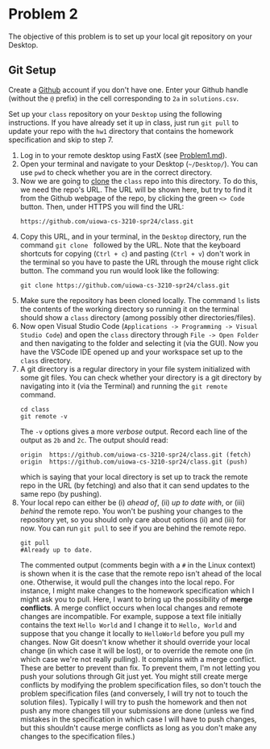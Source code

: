 # Problem 2
The objective of this problem is to set up your local git repository on your Desktop.

## Git Setup
Create a [Github](https:www.github.com) account if you don't have one. Enter your Github handle (without the `@` prefix) 
in the cell corresponding  to `2a` in `solutions.csv`. 

Set up your `class` repository on your `Desktop` using the following instructions. If you have 
already set it up in class, just run `git pull` to update your repo with the `hw1` directory that contains the homework specification and skip to step 7.
1. Log in to your remote desktop using FastX (see [Problem1.md](./Problem1.md)).
2. Open your terminal and navigate to your Desktop (`~/Desktop/`). You can use `pwd` to check whether you 
are in the correct directory.
3. Now we are going to [clone](./README.md#octocat-cloning) the `class` repo into this directory. To do this, we need the repo's URL. The URL will be shown here, but try to find it from the Github webpage of the repo, by clicking the green `<> Code ` button. Then, under HTTPS you will find the URL:
    ```
    https://github.com/uiowa-cs-3210-spr24/class.git
    ```
4. Copy this URL, and in your terminal, in the `Desktop` directory, run the command `git clone ` followed by 
the URL. Note that the keyboard shortcuts for copying (`Ctrl + c`) and pasting (`Ctrl + v`) don't work in 
the terminal so you have to paste the URL through the mouse right click button. The command you run 
would look like the following:
    ```
    git clone https://github.com/uiowa-cs-3210-spr24/class.git
    ```
5. Make sure the repository has been cloned locally. The command `ls` lists the contents of the working directory so running
it on the terminal should show a `class` directory (among possibly other directories/files).
6. Now open Visual Studio Code (`Applications -> Programming -> Visual Studio Code`) and open the `class` directory 
through `File -> Open Folder` and then navigating to the folder and selecting it (via the GUI). Now you have the 
VSCode IDE opened up and your workspace set up to the `class` directory.
7. A git directory is a regular directory in your file system initialized with some git files. You can check whether your directory is a git directory by navigating into it (via the Terminal) and running the `git remote` command.
    ```
    cd class
    git remote -v
    ```
    The `-v` options gives a more *verbose* output. Record each line of the output as `2b` and `2c`.
    The output should read:
    ```
    origin	https://github.com/uiowa-cs-3210-spr24/class.git (fetch)
    origin	https://github.com/uiowa-cs-3210-spr24/class.git (push)
    ```
    which is saying that your local directory is set up to track the remote repo in the URL (by fetching) and also that it can send updates to the same repo (by pushing).
8. Your local repo can either be (i) *ahead of*, (ii) *up to date with*, or (iii) *behind* the remote repo. You won't be pushing 
your changes to the repository yet, so you should only care about options (ii) and (iii) for now. You can run `git pull` to see if 
you are behind the remote repo.
   ```
   git pull
   #Already up to date.
   ```
   The commented output (comments begin with a `#` in the Linux context) is shown when it is the case that the remote 
   repo isn't ahead of the local one. Otherwise, it would pull the changes into the local repo. For instance, I might make changes to the homework specification which I might ask you to pull. Here, I want to bring up 
   the possibility of **merge conflicts**. A merge conflict occurs when local changes and 
   remote changes are incompatible. For example, suppose a text file initially contains the text `Hello World` and I change it to `Hello, World` and suppose that you change it locally to `HelloWorld` before you pull my changes. Now Git
   doesn't know whether it should override your local change (in which case it will be lost), or to 
   override the remote one (in which case we're not really pulling). It complains with a merge conflict. These are better 
   to prevent than fix. To prevent them, I'm not letting you push your solutions through Git just yet. You might still
   create merge conflicts by modifying the problem specification files, so don't touch the problem specification files 
   (and conversely, I will try not to touch the solution files). Typically I will try to push 
   the homework and then not push any more changes till your submissions are done (unless we find mistakes in the
   specification in which case I will have to push changes, but this shouldn't cause merge conflicts as long as you don't 
   make any changes to the specification files.)
